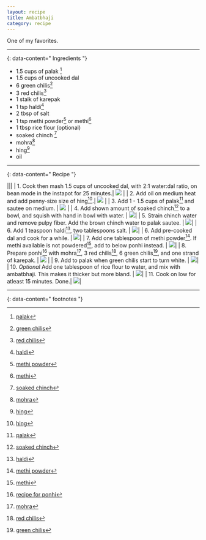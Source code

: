 ```yaml
---
layout: recipe
title: Ambatbhaji
category: recipe
---
```


One of my favorites. 

---
{: data-content=" Ingredients "}

- 1.5 cups of palak [^1]
- 1.5 cups of uncooked dal
- 6 green chilis[^2]
- 3 red chilis[^3]
- 1 stalk of karepak
- 1 tsp haldi[^4]
- 2 tbsp of salt
- 1 tsp methi powder[^5] or methi[^6]
- 1 tbsp rice flour (optional)
- soaked chinch [^7]
- mohra[^8]
- hing[^9]
- oil

---
{: data-content=" Recipe "}

|<img src="assets/dalmakhani0.jpeg" style="width: 0%;height: 0;">|<img src="assets/dalmakhani0.jpeg" style="width: 0%;height: 0;">|
| 1. Cook then mash 1.5 cups of uncooked dal, with 2:1 water:dal ratio, on bean mode in the instapot for 25 minutes.| <img src="assets/ambatbhaji0.jpeg"> |
| 2. Add oil on medium heat and add penny-size size of hing[^9].| <img src="assets/ambatbhaji1.jpeg" > |
| 3. Add 1 - 1.5 cups of palak[^1] and sautee on medium. | <img src="assets/ambatbhaji2.jpeg"> |
| 4. Add shown amount of soaked chinch[^7] to a bowl, and squish with hand in bowl with water. | <img src="assets/ambatbhaji3.jpeg">|
| 5. Strain chinch water and remove pulpy fiber. Add the brown chinch water to palak sautee.  | <img src="assets/ambatbhaji4.jpeg">|
| 6. Add 1 teaspoon haldi[^4], two tablespoons salt. | <img src="assets/ambatbhaji5.jpeg">|
| 6. Add pre-cooked dal and cook for a while. | <img src="assets/ambatbhaji6.jpeg">|
| 7. Add one tablespoon of methi powder[^5]. If methi available is not powdered[^6], add to below ponhi instead. | <img src="assets/ambatbhaji7.jpeg">|
| 8. Prepare ponhi[^10] with mohra[^8], 3 red chilis[^3], 6 green chilis[^2], and one strand of karepak. | <img src="assets/ambatbhaji8.jpeg"> |
| 9. Add to palak when green chilis start to turn white. | <img src="assets/ambatbhaji9.jpeg">|
| 10. *Optional* Add one tablespoon of rice flour to water, and mix with ambatbhaji. This makes it thicker but more bland. | <img src="assets/ambatbhaji10.jpeg">|
| 11. Cook on low for atleast 15 minutes. Done.| <img src="assets/ambatbhaji11.jpeg">| 


---
{: data-content=" footnotes "}

[^1]: [palak](/ingredients#palak)
[^2]: [green chilis](/ingredients#greenchilies)
[^3]: [red chilis](/ingredients#redchilies)
[^4]: [haldi](/ingredients#haldi)
[^5]: [methi powder](/ingredients#methipowder)
[^6]: [methi](/ingredients#methi)
[^7]: [soaked chinch](/ingredients#soakedchinch)
[^8]: [mohra](/ingredients#mohra)
[^9]: [hing](/ingredients#hing)
[^10]: [recipe for ponhi](/ponhi)